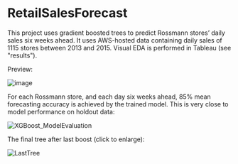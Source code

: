 # RetailSalesForecast
This project uses gradient boosted trees to predict Rossmann stores’ daily sales six weeks ahead. It uses AWS-hosted data containing daily sales of 1115 stores between 2013 and 2015. Visual EDA is performed in Tableau (see "results").

Preview:

![image](https://user-images.githubusercontent.com/97337456/194385586-f4f87895-37a2-48e4-a4cd-e83024ec5f75.png)


For each Rossmann store, and each day six weeks ahead, 85% mean forecasting accuracy is achieved by the trained model. This is very close to model performance on holdout data:

![XGBoost_ModelEvaluation](https://user-images.githubusercontent.com/97337456/193450433-5da6d3ee-3a32-4fe4-81e8-a7c0ef5cc172.png)

The final tree after last boost (click to enlarge):

![LastTree](https://user-images.githubusercontent.com/97337456/193451074-ff79ea74-8103-44a8-ab29-44de05880ad9.png)

